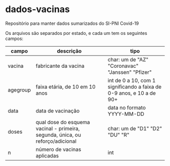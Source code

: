 # dados-vacinas
Repositório para manter dados sumarizados do SI-PNI Covid-19

Os arquivos são separados por estado, e cada um tem os seguintes campos:

|campo | descrição | tipo |
|------|-----------|------|
|vacina | fabricante da vacina | char: um de "AZ" "Coronavac" "Janssen" "Pfizer" |
|agegroup | faixa etária, de 10 em 10 anos | int de 0 a 10, com 1 significando a faixa de 0-9 anos, e 10 a de 90+ |
|data | data de vacinação | data no formato YYYY-MM-DD|
|doses | qual dose do esquema vacinal - primeira, segunda, única, ou reforço/adicional | char: um de "D1" "D2" "DU" "R" |
|n | número de vacinas aplicadas | int |
